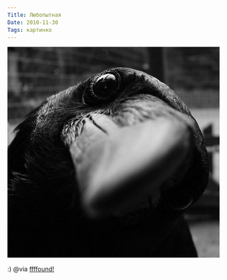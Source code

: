 ```yaml
---
Title: Любопытная
Date: 2010-11-30
Tags: картинко
---
```


![Crow](images/crow.jpg)

:) @via [ffffound!](http://ffffound.com/image/f5ea20110ef203bddd6fc24c0aae85936e8641cb)